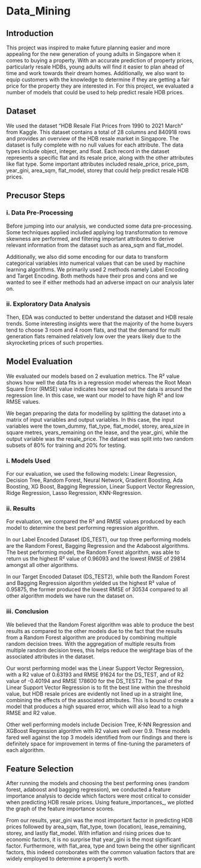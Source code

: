 # Data_Mining

## Introduction
This project was inspired to make future planning easier and more appealing for the new generation of young adults in Singapore when it comes to buying a property. With an accurate prediction of property prices, particularly resale HDBs, young adults will find it easier to plan ahead of time and work towards their dream homes. Additionally, we also want to equip customers with the knowledge to determine if they are getting a fair price for the property they are interested in. For this project, we evaluated a number of models that could be used to help predict resale HDB prices. 

## Dataset
We used the dataset “HDB Resale Flat Prices from 1990 to 2021 March” from Kaggle. This dataset contains a total of 28 columns and 840918 rows and provides an overview of the HDB resale market in Singapore. The dataset is fully complete with no null values for each attribute. The data types include object, integer, and float. Each record in the dataset represents a specific flat and its resale price, along with the other attributes like flat type. Some important attributes included resale_price, price_psm, year_gini, area_sqm, flat_model, storey that could help predict resale HDB prices. 

## Precusor Steps

### i. Data Pre-Processing
Before jumping into our analysis, we conducted some data pre-processing. Some techniques applied included applying log transformation to remove skewness are performed, and filtering important attributes to derive relevant information from the dataset such as area_sqm and flat_model.

Additionally, we also did some encoding for our data to transform categorical variables into numerical values that can be used by machine learning algorithms. We primarily used 2 methods namely Label Encoding and Target Encoding. Both methods have their pros and cons and we wanted to see if either methods had an adverse impact on our analysis later on. 

### ii. Exploratory Data Analysis
Then, EDA was conducted to better understand the dataset and HDB resale trends. Some interesting insights were that the majority of the home buyers tend to choose 3 room and 4 room flats, and that the demand for multi generation flats remained relatively low over the years likely due to the skyrocketing prices of such properties. 

## Model Evaluation

We evaluated our models based on 2 evaluation metrics. The R² value shows how well the data fits in a regression model whereas the Root Mean Square Error (RMSE) value indicates how spread out the data is around the regression line. In this case, we want our model to have high R² and low RMSE values.

We began preparing the data for modelling by splitting the dataset into a matrix of input variables and output variables. In this case, the input variables were the town_dummy, flat_type, flat_model, storey, area_size in square metres, years_remaining on the lease, and the year_gini, while the output variable was the resale_price. The dataset was split into two random subsets of 80% for training and 20% for  testing.

### i. Models Used
For our evaluation, we used the following models: Linear Regression, Decision Tree, Random Forest, Neural Network, Gradient Boosting, Ada Boosting, XG Boost, Bagging Regression, Linear Support Vector Regression, Ridge Regression, Lasso Regression, KNN-Regression. 

### ii. Results
For evaluation, we compared the R² and RMSE values produced by each model to determine the best performing regression algorithm.

In our Label Encoded Dataset (DS_TEST), our top three performing models are the Random Forest, Bagging Regression and the Adaboost algorithms. The best performing model, the Random Forest algorithm, was able to return us the highest R² value of 0.96093 and the lowest RMSE of 29814 amongst all other algorithms.

In our Target Encoded Dataset (DS_TEST2), while both the Random Forest and Bagging Regression algorithm yielded us the highest R² value of 0.95875, the former produced the lowest RMSE of 30534 compared to all other algorithm models we have run the dataset on.

### iii. Conclusion
We believed that the Random Forest algorithm was able to produce the best results as compared to the other models due to the fact that the results from a Random Forest algorithm are produced by combining multiple random decision trees. With the aggregation of multiple results from multiple random decision trees, this helps reduce the weightage bias of the associated attributes in the dataset.

Our worst performing model was the Linear Support Vector Regression, with a R2 value of 0.63193 and RMSE 91624 for the DS_TEST, and of R2 value of -0.40194 and RMSE 178600 for the DS_TEST2. The goal of the Linear Support Vector Regression is to fit the best line within the threshold value, but HDB resale prices are evidently not lined up in a straight line, combining the effects of the associated attributes. This is bound to create a model that produces a high squared error, which will also lead to a high RMSE and R2 value.

Other well performing models include Decision Tree, K-NN Regression and XGBoost Regression algorithm with R2 values well over 0.9.  These models fared well against the top 3 models identified from our findings and there is definitely space for improvement in terms of fine-tuning the parameters of each algorithm.

## Feature Selection
After running the models and choosing the best performing ones (random forest, adaboost and bagging regression), we conducted a feature importance analysis to decide which factors were most critical to consider when predicting HDB resale prices. Using feature_importances_, we plotted the graph of the feature importance scores. 

From our results, year_gini was the most important factor in predicting HDB prices followed by area_sqm, flat_type, town (location), lease_remaining, storey, and lastly flat_model. With inflation and rising prices due to economic factors, it is no surprise that year_gini is the most significant factor. Furthermore, with flat_area, type and town being the other significant factors, this indeed corroborates with the common valuation factors that are widely employed to determine a property’s worth.   



